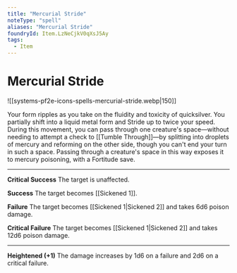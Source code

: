 ```yaml
---
title: "Mercurial Stride"
noteType: "spell"
aliases: "Mercurial Stride"
foundryId: Item.LzNeCjkV0qXsJ5Ay
tags:
  - Item
---
```


# Mercurial Stride
![[systems-pf2e-icons-spells-mercurial-stride.webp|150]]

Your form ripples as you take on the fluidity and toxicity of quicksilver. You partially shift into a liquid metal form and Stride up to twice your speed. During this movement, you can pass through one creature's space—without needing to attempt a check to [[Tumble Through]]—by splitting into droplets of mercury and reforming on the other side, though you can't end your turn in such a space. Passing through a creature's space in this way exposes it to mercury poisoning, with a Fortitude save.

* * *

**Critical Success** The target is unaffected.

**Success** The target becomes [[Sickened 1]].

**Failure** The target becomes [[Sickened 1|Sickened 2]] and takes 6d6 poison damage.

**Critical Failure** The target becomes [[Sickened 1|Sickened 2]] and takes 12d6 poison damage.

* * *

**Heightened (+1)** The damage increases by 1d6 on a failure and 2d6 on a critical failure.
